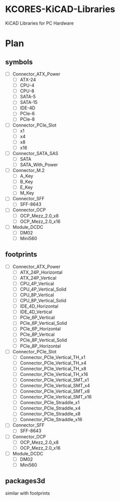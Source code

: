 # KCORES-KiCAD-Libraries
KiCAD Libraries for PC Hardware

# Plan
## symbols

- [ ] Connector_ATX_Power
  - [ ] ATX-24
  - [ ] CPU-4
  - [ ] CPU-8
  - [ ] SATA-5
  - [ ] SATA-15
  - [ ] IDE-4D
  - [ ] PCIe-6
  - [ ] PCIe-8
- [ ] Connector_PCIe_Slot
  - [ ] x1
  - [ ] x4
  - [ ] x8
  - [ ] x16
- [ ] Connector_SATA_SAS
  - [ ] SATA
  - [ ] SATA_With_Power
- [ ] Connector_M.2
  - [ ] A_Key
  - [ ] B_Key
  - [ ] E_Key
  - [ ] M_Key
- [ ] Connector_SFF
  - [ ] SFF-8643
- [ ] Connector_OCP
  - [ ] OCP_Mezz_2.0_x8
  - [ ] OCP_Mezz_2.0_x16
- [ ] Module_DCDC
  - [ ] DM02
  - [ ] Mini560

## footprints

- [ ] Connector_ATX_Power
  - [ ] ATX_24P_Horizontal
  - [ ] ATX_24P_Vertical
  - [ ] CPU_4P_Vertical
  - [ ] CPU_4P_Vertical_Solid
  - [ ] CPU_8P_Vertical
  - [ ] CPU_8P_Vertical_Solid
  - [ ] IDE_4D_Horizontal
  - [ ] IDE_4D_Vertical
  - [ ] PCIe_6P_Vertical
  - [ ] PCIe_6P_Vertical_Solid
  - [ ] PCIe_6P_Horizontal
  - [ ] PCIe_8P_Vertical
  - [ ] PCIe_8P_Vertical_Solid
  - [ ] PCIe_8P_Horizontal
- [ ] Connector_PCIe_Slot
  - [ ] Connector_PCIe_Vertical_TH_x1
  - [ ] Connector_PCIe_Vertical_TH_x4
  - [ ] Connector_PCIe_Vertical_TH_x8
  - [ ] Connector_PCIe_Vertical_TH_x16
  - [ ] Connector_PCIe_Vertical_SMT_x1
  - [ ] Connector_PCIe_Vertical_SMT_x4
  - [ ] Connector_PCIe_Vertical_SMT_x8
  - [ ] Connector_PCIe_Vertical_SMT_x16
  - [ ] Connector_PCIe_Straddle_x1
  - [ ] Connector_PCIe_Straddle_x4
  - [ ] Connector_PCIe_Straddle_x8
  - [ ] Connector_PCIe_Straddle_x16
- [ ] Connector_SFF
  - [ ] SFF-8643
- [ ] Connector_OCP
  - [ ] OCP_Mezz_2.0_x8
  - [ ] OCP_Mezz_2.0_x16
- [ ] Module_DCDC
  - [ ] DM02
  - [ ] Mini560

## packages3d
similar with footprints
